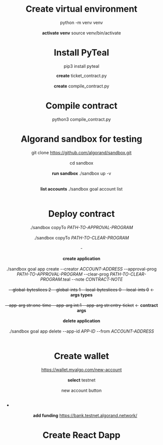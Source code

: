 <center>

# Create virtual environment
python -m venv venv<br></br>
**activate venv** source venv/bin/activate

# Install PyTeal
pip3 install pyteal

**create** ticket_contract.py<br></br>
**create** compile_contract.py

# Compile contract
python3 compile_contract.py

# Algorand sandbox for testing
git clone https://github.com/algorand/sandbox.git<br></br>
cd sandbox<br></br>
**run sandbox** ./sandbox up -v<br></br>    
**list accounts** ./sandbox goal account list<br></br>

# Deploy contract
./sandbox copyTo *PATH-TO-APPROVAL-PROGRAM*<br></br>
./sandbox copyTo *PATH-TO-CLEAR-PROGRAM*<br></br>
-<br></br>
**create application**<br></br>
./sandbox goal app create --creator *ACCOUNT-ADDRESS* --approval-prog *PATH-TO-APPROVAL-PROGRAM* --clear-prog *PATH-TO-CLEAR-PROGRAM*.teal --note *CONTRACT-NOTE* <br></br>
~~--global-byteslices 2 --global-ints 1 --local-byteslices 0 --local-ints 0~~ <- **args types** <br></br> ~~--app-arg str:one-time --app-arg int:1 --app-arg str:entry-ticket~~ <- **contract args**
<br></br>
**delete application**<br></br>
./sandbox goal app delete --app-id *APP-ID* --from *ACCOUNT-ADDRESS* <br></br>

# Create wallet
https://wallet.myalgo.com/new-account <br></br>
**select** testnet <br></br>
new account button <br></br>
- <br></br>
**add funding** https://bank.testnet.algorand.network/

# Create React Dapp



</center>
